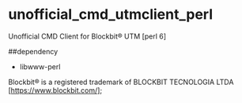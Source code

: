 # unofficial_cmd_utmclient_perl
Unofficial CMD Client for Blockbit® UTM [perl 6]

##dependency
- libwww-perl



Blockbit® is a registered trademark of BLOCKBIT TECNOLOGIA LTDA [https://www.blockbit.com/];
